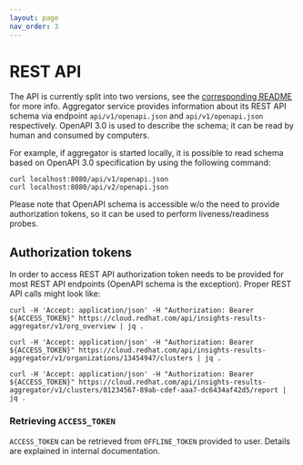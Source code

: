 ```yaml
---
layout: page
nav_order: 3
---
```

# REST API

The API is currently split into two versions, see the [corresponding README](https://github.com/RedHatInsights/insights-results-smart-proxy/blob/master/server/api/README.md) for more info.
Aggregator service provides information about its REST API schema via endpoint
`api/v1/openapi.json` and `api/v1/openapi.json` respectively.
OpenAPI 3.0 is used to describe the schema; it can be read by human and consumed
by computers.

For example, if aggregator is started locally, it is possible to read schema
based on OpenAPI 3.0 specification by using the following command:

```shell
curl localhost:8080/api/v1/openapi.json
curl localhost:8080/api/v2/openapi.json
```

Please note that OpenAPI schema is accessible w/o the need to provide
authorization tokens, so it can be used to perform liveness/readiness probes.

## Authorization tokens

In order to access REST API authorization token needs to be provided for most
REST API endpoints (OpenAPI schema is the exception). Proper REST API calls
might look like:

```
curl -H 'Accept: application/json' -H "Authorization: Bearer ${ACCESS_TOKEN}" https://cloud.redhat.com/api/insights-results-aggregator/v1/org_overview | jq .

curl -H 'Accept: application/json' -H "Authorization: Bearer ${ACCESS_TOKEN}" https://cloud.redhat.com/api/insights-results-aggregator/v1/organizations/13454947/clusters | jq .

curl -H 'Accept: application/json' -H "Authorization: Bearer ${ACCESS_TOKEN}" https://cloud.redhat.com/api/insights-results-aggregator/v1/clusters/01234567-89ab-cdef-aaa7-dc6434af42d5/report | jq .
```

### Retrieving `ACCESS_TOKEN`

`ACCESS_TOKEN` can be retrieved from `OFFLINE_TOKEN` provided to user. Details
are explained in internal documentation.

